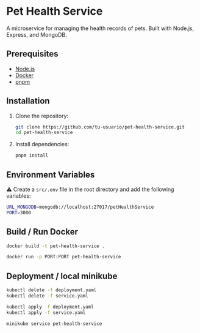 # Pet Health Service

A microservice for managing the health records of pets. Built with Node.js, Express, and MongoDB.

## Prerequisites

- [Node.js](https://nodejs.org/)
- [Docker](https://www.docker.com/)
- [pnpm](https://pnpm.io/)

## Installation

1. Clone the repository:
    ```bash
    git clone https://github.com/tu-usuario/pet-health-service.git
    cd pet-health-service
    ```

2. Install dependencies:
    ```bash
    pnpm install
    ```

## Environment Variables

⚠️ Create a `src/.env` file in the root directory and add the following variables:
```bash
URL_MONGODB=mongodb://localhost:27017/petHealthService
PORT=3000
```

## Build / Run Docker

```bash
docker build -t pet-health-service .

docker run -p PORT:PORT pet-health-service
```


## Deployment / local minikube

```bash
kubectl delete -f deployment.yaml
kubectl delete -f service.yaml

kubectl apply -f deployment.yaml
kubectl apply -f service.yaml

minikube service pet-health-service
```